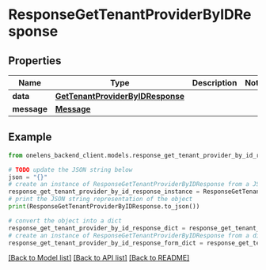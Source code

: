 # ResponseGetTenantProviderByIDResponse


## Properties

Name | Type | Description | Notes
------------ | ------------- | ------------- | -------------
**data** | [**GetTenantProviderByIDResponse**](GetTenantProviderByIDResponse.md) |  | 
**message** | [**Message**](Message.md) |  | 

## Example

```python
from onelens_backend_client.models.response_get_tenant_provider_by_id_response import ResponseGetTenantProviderByIDResponse

# TODO update the JSON string below
json = "{}"
# create an instance of ResponseGetTenantProviderByIDResponse from a JSON string
response_get_tenant_provider_by_id_response_instance = ResponseGetTenantProviderByIDResponse.from_json(json)
# print the JSON string representation of the object
print(ResponseGetTenantProviderByIDResponse.to_json())

# convert the object into a dict
response_get_tenant_provider_by_id_response_dict = response_get_tenant_provider_by_id_response_instance.to_dict()
# create an instance of ResponseGetTenantProviderByIDResponse from a dict
response_get_tenant_provider_by_id_response_form_dict = response_get_tenant_provider_by_id_response.from_dict(response_get_tenant_provider_by_id_response_dict)
```
[[Back to Model list]](../README.md#documentation-for-models) [[Back to API list]](../README.md#documentation-for-api-endpoints) [[Back to README]](../README.md)


